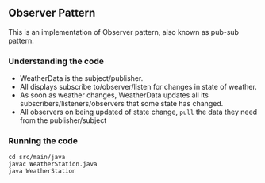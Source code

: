 ## Observer Pattern

This is an implementation of Observer pattern, also known as pub-sub pattern.

### Understanding the code

- WeatherData is the subject/publisher.
- All displays subscribe to/observer/listen for changes in state of weather.
- As soon as weather changes, WeatherData updates all its subscribers/listeners/observers that some state has changed.
- All observers on being updated of state change, `pull` the data they need from the publisher/subject

### Running the code

```
cd src/main/java
javac WeatherStation.java
java WeatherStation

```
